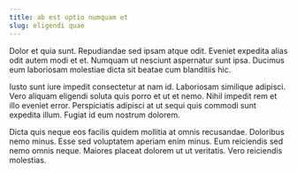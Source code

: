 ```yaml
---
title: ab est optio numquam et
slug: eligendi quae
---
```


Dolor et quia sunt. Repudiandae sed ipsam atque odit. Eveniet expedita alias odit autem modi et et. Numquam ut nesciunt aspernatur sunt ipsa. Ducimus eum laboriosam molestiae dicta sit beatae cum blanditiis hic.

Iusto sunt iure impedit consectetur at nam id. Laboriosam similique adipisci. Vero aliquam eligendi soluta quis porro et ut et nemo. Nihil impedit rem et illo eveniet error. Perspiciatis adipisci at ut sequi quis commodi sunt expedita illum. Fugiat id eum nostrum dolorem.

Dicta quis neque eos facilis quidem mollitia at omnis recusandae. Doloribus nemo minus. Esse sed voluptatem aperiam enim minus. Eum reiciendis sed nemo omnis neque. Maiores placeat dolorem ut ut veritatis. Vero reiciendis molestias.

